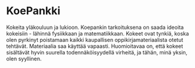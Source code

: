 # KoePankki
Kokeita yläkouluun ja lukioon. Koepankin tarkoituksena on saada ideoita kokeisiin - lähinnä fysiikkaan ja matematiikkaan. Kokeet ovat tynkiä, koska olen pyrkinyt poistamaan kaikki kaupallisen oppikirjamateriaalista otetut tehtävät. Materiaalia saa käyttää vapaasti.
Huomioitavaa on, että kokeet sisältävät hyvin suurella todennäköisyydellä virheitä, ja tähän, minä yksin, olen syyllinen.
